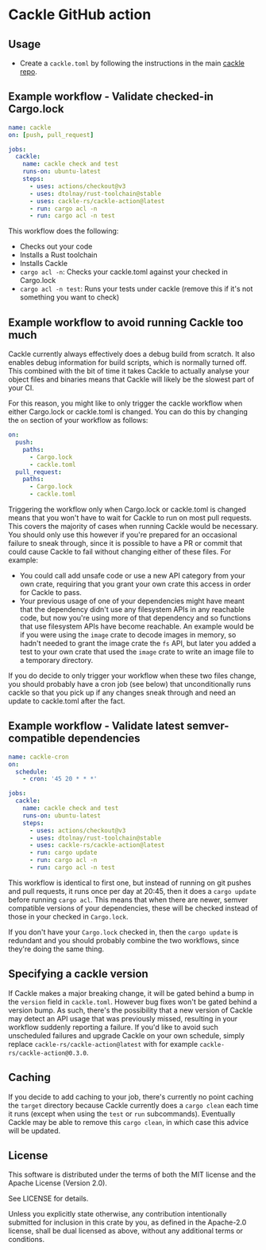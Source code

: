 # Cackle GitHub action

## Usage

* Create a `cackle.toml` by following the instructions in the main [cackle
  repo](https://github.com/cackle-rs/cackle).

## Example workflow - Validate checked-in Cargo.lock

```yml
name: cackle
on: [push, pull_request]

jobs:
  cackle:
    name: cackle check and test
    runs-on: ubuntu-latest
    steps:
      - uses: actions/checkout@v3
      - uses: dtolnay/rust-toolchain@stable
      - uses: cackle-rs/cackle-action@latest
      - run: cargo acl -n
      - run: cargo acl -n test
```

This workflow does the following:

* Checks out your code
* Installs a Rust toolchain
* Installs Cackle
* `cargo acl -n`: Checks your cackle.toml against your checked in Cargo.lock
* `cargo acl -n test`: Runs your tests under cackle (remove this if it's not something you want to
  check)

## Example workflow to avoid running Cackle too much

Cackle currently always effectively does a debug build from scratch. It also enables debug
information for build scripts, which is normally turned off. This combined with the bit of time it
takes Cackle to actually analyse your object files and binaries means that Cackle will likely be
the slowest part of your CI.

For this reason, you might like to only trigger the cackle workflow when either Cargo.lock or
cackle.toml is changed. You can do this by changing the `on` section of your workflow as follows:

```yml
on:
  push:
    paths:
      - Cargo.lock
      - cackle.toml
  pull_request:
    paths:
      - Cargo.lock
      - cackle.toml
```

Triggering the workflow only when Cargo.lock or cackle.toml is changed means that you won't have to
wait for Cackle to run on most pull requests. This covers the majority of cases when running Cackle
would be necessary. You should only use this however if you're prepared for an occasional failure to
sneak through, since it is possible to have a PR or commit that could cause Cackle to fail without
changing either of these files. For example:

* You could call add unsafe code or use a new API category from your own crate, requiring that you
  grant your own crate this access in order for Cackle to pass.
* Your previous usage of one of your dependencies might have meant that the dependency didn't use
  any filesystem APIs in any reachable code, but now you're using more of that dependency and so
  functions that use filesystem APIs have become reachable. An example would be if you were using
  the `image` crate to decode images in memory, so hadn't needed to grant the image crate the `fs`
  API, but later you added a test to your own crate that used the `image` crate to write an image
  file to a temporary directory.

If you do decide to only trigger your workflow when these two files change, you should probably have
a cron job (see below) that unconditionally runs cackle so that you pick up if any changes sneak
through and need an update to cackle.toml after the fact.

## Example workflow - Validate latest semver-compatible dependencies

```yml
name: cackle-cron
on:
  schedule:
    - cron: '45 20 * * *'

jobs:
  cackle:
    name: cackle check and test
    runs-on: ubuntu-latest
    steps:
      - uses: actions/checkout@v3
      - uses: dtolnay/rust-toolchain@stable
      - uses: cackle-rs/cackle-action@latest
      - run: cargo update
      - run: cargo acl -n
      - run: cargo acl -n test
```

This workflow is identical to first one, but instead of running on git pushes and pull requests, it
runs once per day at 20:45, then it does a `cargo update` before running `cargo acl`. This means
that when there are newer, semver compatible versions of your dependencies, these will be checked
instead of those in your checked in `Cargo.lock`.

If you don't have your `Cargo.lock` checked in, then the `cargo update` is redundant and you should
probably combine the two workflows, since they're doing the same thing.

## Specifying a cackle version

If Cackle makes a major breaking change, it will be gated behind a bump in the `version` field in
`cackle.toml`. However bug fixes won't be gated behind a version bump. As such, there's the
possibility that a new version of Cackle may detect an API usage that was previously missed,
resulting in your workflow suddenly reporting a failure. If you'd like to avoid such unscheduled
failures and upgrade Cackle on your own schedule, simply replace `cackle-rs/cackle-action@latest`
with for example `cackle-rs/cackle-action@0.3.0`.

## Caching

If you decide to add caching to your job, there's currently no point caching the `target` directory
because Cackle currently does a `cargo clean` each time it runs (except when using the `test` or
`run` subcommands). Eventually Cackle may be able to remove this `cargo clean`, in which case this
advice will be updated.

## License

This software is distributed under the terms of both the MIT license and the Apache License (Version
2.0).

See LICENSE for details.

Unless you explicitly state otherwise, any contribution intentionally submitted for inclusion in
this crate by you, as defined in the Apache-2.0 license, shall be dual licensed as above, without
any additional terms or conditions.
